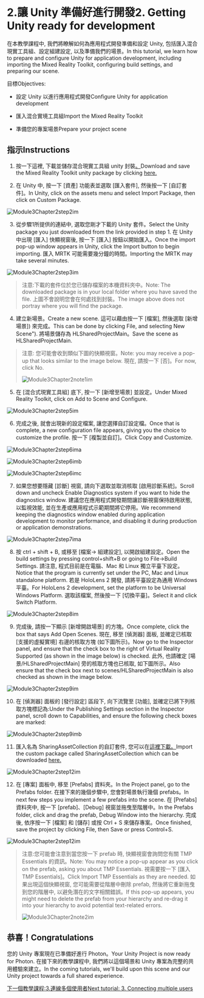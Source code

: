 # <a name="2-getting-unity-ready-for-development"></a><span data-ttu-id="30fd9-101">2.讓 Unity 準備好進行開發</span><span class="sxs-lookup"><span data-stu-id="30fd9-101">2. Getting Unity ready for development</span></span> 


<span data-ttu-id="30fd9-102">在本教學課程中, 我們將瞭解如何為應用程式開發準備和設定 Unity, 包括匯入混合現實工具組、設定組建設定, 以及準備我們的場景。</span><span class="sxs-lookup"><span data-stu-id="30fd9-102">In this tutorial, we learn how to prepare and configure Unity for application development, including importing the Mixed Reality Toolkit, configuring build settings, and preparing our scene.</span></span>

<span data-ttu-id="30fd9-103">目標</span><span class="sxs-lookup"><span data-stu-id="30fd9-103">Objectives:</span></span>

- <span data-ttu-id="30fd9-104">設定 Unity 以進行應用程式開發</span><span class="sxs-lookup"><span data-stu-id="30fd9-104">Configure Unity for application development</span></span>

- <span data-ttu-id="30fd9-105">匯入混合實境工具組</span><span class="sxs-lookup"><span data-stu-id="30fd9-105">Import the Mixed Reality Toolkit</span></span>

- <span data-ttu-id="30fd9-106">準備您的專案場景</span><span class="sxs-lookup"><span data-stu-id="30fd9-106">Prepare your project scene</span></span>

## <a name="instructions"></a><span data-ttu-id="30fd9-107">指示</span><span class="sxs-lookup"><span data-stu-id="30fd9-107">Instructions</span></span>

1. <span data-ttu-id="30fd9-108">按一下這裡, 下載並儲存混合現實工具組 unity 封裝[。](https://github.com/microsoft/MixedRealityToolkit-Unity/releases/download/v2.0.0-RC2.1/Microsoft.MixedReality.Toolkit.Unity.Foundation-v2.0.0-RC2.1.unitypackage)</span><span class="sxs-lookup"><span data-stu-id="30fd9-108">Download and save the Mixed Reality Toolkit unity package by clicking [here.](https://github.com/microsoft/MixedRealityToolkit-Unity/releases/download/v2.0.0-RC2.1/Microsoft.MixedReality.Toolkit.Unity.Foundation-v2.0.0-RC2.1.unitypackage)</span></span>

2. <span data-ttu-id="30fd9-109">在 Unity 中, 按一下 [資產] 功能表並選取 [匯入套件], 然後按一下 [自訂套件]。</span><span class="sxs-lookup"><span data-stu-id="30fd9-109">In Unity, click on the assets menu and select Import Package, then click on Custom Package.</span></span>

![Module3Chapter2step2im](images/module3chapter2step2im.PNG)

3. <span data-ttu-id="30fd9-111">從步驟1所提供的連結中, 選取您剛才下載的 Unity 套件。</span><span class="sxs-lookup"><span data-stu-id="30fd9-111">Select the Unity package you just downloaded from the link provided in step 1.</span></span> <span data-ttu-id="30fd9-112">在 Unity 中出現 [匯入] 快顯視窗後, 按一下 [匯入] 按鈕以開始匯入。</span><span class="sxs-lookup"><span data-stu-id="30fd9-112">Once the import pop-up window appears in Unity, click the Import button to begin importing.</span></span> <span data-ttu-id="30fd9-113">匯入 MRTK 可能需要幾分鐘的時間。</span><span class="sxs-lookup"><span data-stu-id="30fd9-113">Importing the MRTK may take several minutes.</span></span>

![Module3Chapter2step3im](images/module3chapter2step3im.PNG)

> <span data-ttu-id="30fd9-115">注意:下載的套件位於您已儲存檔案的本機資料夾中。</span><span class="sxs-lookup"><span data-stu-id="30fd9-115">Note: The downloaded package is in your local folder where you have saved the file.</span></span> <span data-ttu-id="30fd9-116">上圖不會說明您會在何處找到封裝。</span><span class="sxs-lookup"><span data-stu-id="30fd9-116">The image above does not portray where you will find the package.</span></span>

4. <span data-ttu-id="30fd9-117">建立新場景。</span><span class="sxs-lookup"><span data-stu-id="30fd9-117">Create a new scene.</span></span> <span data-ttu-id="30fd9-118">這可以藉由按一下 [檔案], 然後選取 [新增場景]) 來完成。</span><span class="sxs-lookup"><span data-stu-id="30fd9-118">This can be done by clicking File, and selecting New Scene").</span></span> <span data-ttu-id="30fd9-119">將場景儲存為 HLSharedProjectMain。</span><span class="sxs-lookup"><span data-stu-id="30fd9-119">Save the scene as HLSharedProjectMain.</span></span>

> <span data-ttu-id="30fd9-120">注意: 您可能會收到類似下圖的快顯視窗。</span><span class="sxs-lookup"><span data-stu-id="30fd9-120">Note: you may receive a pop-up that looks similar to the image below.</span></span> <span data-ttu-id="30fd9-121">現在, 請按一下 [否]。</span><span class="sxs-lookup"><span data-stu-id="30fd9-121">For now, click No.</span></span>
>
> ![Module3Chapter2note1im](images/module3chapter2note1im.PNG)

5. <span data-ttu-id="30fd9-123">在 [混合式現實工具組] 底下, 按一下 [新增至場景] 並設定。</span><span class="sxs-lookup"><span data-stu-id="30fd9-123">Under Mixed Reality Toolkit, click on Add to Scene and Configure.</span></span>

![Module3Chapter2step5im](images/module3chapter2step5im.PNG)

6. <span data-ttu-id="30fd9-125">完成之後, 就會出現新的設定檔案, 讓您選擇自訂設定檔。</span><span class="sxs-lookup"><span data-stu-id="30fd9-125">Once that is complete, a new configuration file appears, giving you the choice to customize the profile.</span></span> <span data-ttu-id="30fd9-126">按一下 [複製並自訂]。</span><span class="sxs-lookup"><span data-stu-id="30fd9-126">Click Copy and Customize.</span></span>

![Module3Chapter2step6ima](images/module3chapter2step6ima.PNG)

![Module3Chapter2step6imb](images/module3chapter2step6imb.PNG)

![Module3Chapter2step6imc](images/module3chapter2step6imc.PNG)

7. <span data-ttu-id="30fd9-130">如果您想要隱藏 [診斷] 視窗, 請向下選取並取消核取 [啟用診斷系統]。</span><span class="sxs-lookup"><span data-stu-id="30fd9-130">Scroll down and uncheck Enable Diagnostics system if you want to hide the diagnostics window.</span></span> <span data-ttu-id="30fd9-131">建議您在應用程式開發期間讓診斷視窗保持啟用狀態, 以監視效能, 並在生產或應用程式示範期間將它停用。</span><span class="sxs-lookup"><span data-stu-id="30fd9-131">We recommend keeping the diagnostics window enabled during application development to monitor performance, and disabling it during production or application demonstrations.</span></span> 

![Module3Chapter2step7ima](images/module3chapter2step7ima.PNG)

8. <span data-ttu-id="30fd9-133">按 ctrl + shift + B, 或移至 [檔案-> 組建設定], 以開啟組建設定。</span><span class="sxs-lookup"><span data-stu-id="30fd9-133">Open the build settings by pressing control+shift+B or going to File->Build Settings.</span></span> <span data-ttu-id="30fd9-134">請注意, 程式目前是在電腦、Mac 和 Linux 獨立平臺下設定。</span><span class="sxs-lookup"><span data-stu-id="30fd9-134">Notice that the program is currently set under the PC, Mac and Linux standalone platform.</span></span> <span data-ttu-id="30fd9-135">若是 HoloLens 2 開發, 請將平臺設定為通用 Windows 平臺。</span><span class="sxs-lookup"><span data-stu-id="30fd9-135">For HoloLens 2 development, set the platform to be Universal Windows Platform.</span></span> <span data-ttu-id="30fd9-136">選取該檔案, 然後按一下 [切換平臺]。</span><span class="sxs-lookup"><span data-stu-id="30fd9-136">Select it and click Switch Platform.</span></span>

![Module3Chapter2step8im](images/module3chapter2step8im.PNG)

9. <span data-ttu-id="30fd9-138">完成後, 請按一下顯示 [新增開啟場景] 的方塊。</span><span class="sxs-lookup"><span data-stu-id="30fd9-138">Once complete, click the box that says Add Open Scenes.</span></span> <span data-ttu-id="30fd9-139">現在, 移至 [偵測器] 面板, 並確定已核取 [支援的虛擬實境] 右邊的核取方塊 (如下圖所示)。</span><span class="sxs-lookup"><span data-stu-id="30fd9-139">Now go to the Inspector panel, and ensure that the check box to the right of Virtual Reality Supported (as shown in the image below) is checked.</span></span> <span data-ttu-id="30fd9-140">此外, 也請確定 [場景/HLSharedProjectMain] 旁的核取方塊也已核取, 如下圖所示。</span><span class="sxs-lookup"><span data-stu-id="30fd9-140">Also ensure that the check box next to scenes/HLSharedProjectMain is also checked as shown in the image below.</span></span>

![Module3Chapter2step9im](images/module3chapter2step9im.PNG)

10. <span data-ttu-id="30fd9-142">在 [偵測器] 面板的 [發行設定] 區段下, 向下流覽至 [功能], 並確定已將下列核取方塊標記為:</span><span class="sxs-lookup"><span data-stu-id="30fd9-142">Under the Publishing Settings section in the Inspector panel, scroll down to Capabilities, and ensure the following check boxes are marked:</span></span>

![Module3Chapter2step9imb](images/module3chapter2step9imb.PNG)

11. <span data-ttu-id="30fd9-144">匯入名為 SharingAssetCollection 的自訂套件, 您可以在[這裡下載。](https://github.com/microsoft/MixedRealityLearning/releases/tag/development)</span><span class="sxs-lookup"><span data-stu-id="30fd9-144">Import the custom package called SharingAssetCollection which can be downloaded [here.](https://github.com/microsoft/MixedRealityLearning/releases/tag/development)</span></span>

![Module3Chapter2step12im](images/module3chapter2step11im.PNG)

12. <span data-ttu-id="30fd9-146">在 [專案] 面板中, 移至 [Prefabs] 資料夾。</span><span class="sxs-lookup"><span data-stu-id="30fd9-146">In the Project panel, go to the Prefabs folder.</span></span> <span data-ttu-id="30fd9-147">在接下來的幾個步驟中, 您會對場景執行幾個 prefabs。</span><span class="sxs-lookup"><span data-stu-id="30fd9-147">In next few steps you implement a few prefabs into the scene.</span></span> <span data-ttu-id="30fd9-148">在 [Prefabs] 資料夾中, 按一下 [prefab]、[Debug] 視窗並拖曳至階層中。</span><span class="sxs-lookup"><span data-stu-id="30fd9-148">In the Prefabs folder, click and drag the prefab, Debug Window into the hierarchy.</span></span> <span data-ttu-id="30fd9-149">完成後, 依序按一下 [檔案] 和 [儲存] 或按 Ctrl + S 來儲存專案。</span><span class="sxs-lookup"><span data-stu-id="30fd9-149">Once finished, save the project by clicking File, then Save or press Control+S.</span></span>

![Module3Chapter2step12im](images/module3chapter2step12im.PNG)

   > <span data-ttu-id="30fd9-151">注意:您可能會注意到當您按一下 prefab 時, 快顯視窗會詢問您有關 TMP Essentials 的資訊。</span><span class="sxs-lookup"><span data-stu-id="30fd9-151">Note: You may notice a pop-up appear as you click on the prefab, asking you about TMP Essentials.</span></span> <span data-ttu-id="30fd9-152">視需要按一下 [匯入 TMP Essentials]。</span><span class="sxs-lookup"><span data-stu-id="30fd9-152">Click Import TMP Essentials as they are needed.</span></span> <span data-ttu-id="30fd9-153">如果出現這個快顯視窗, 您可能需要從階層中刪除 prefab, 然後將它重新拖曳到您的階層中, 以避免潛在的文字相關錯誤。</span><span class="sxs-lookup"><span data-stu-id="30fd9-153">If this pop-up appears, you might need to delete the prefab from your hierarchy and re-drag it into your hierarchy to avoid potential text-related errors.</span></span>
   >
>![Module3Chapter2note2im](images/module3chapter2note2im.PNG)


## <a name="congratulations"></a><span data-ttu-id="30fd9-155">恭喜！</span><span class="sxs-lookup"><span data-stu-id="30fd9-155">Congratulations</span></span>

<span data-ttu-id="30fd9-156">您的 Unity 專案現在已準備好進行 Photon。</span><span class="sxs-lookup"><span data-stu-id="30fd9-156">Your Unity Project is now ready for Photon.</span></span> <span data-ttu-id="30fd9-157">在接下來的教學課程中, 我們將以這個場景和 Unity 專案為完整的共用體驗來建立。</span><span class="sxs-lookup"><span data-stu-id="30fd9-157">In the coming tutorials, we'll build upon this scene and our Unity project towards a full shared experience.</span></span>

<span data-ttu-id="30fd9-158">[下一個教學課程:3.連線多個使用者](mrlearning-sharing(photon)-ch3.md)</span><span class="sxs-lookup"><span data-stu-id="30fd9-158">[Next tutorial: 3. Connecting multiple users](mrlearning-sharing(photon)-ch3.md)</span></span>

